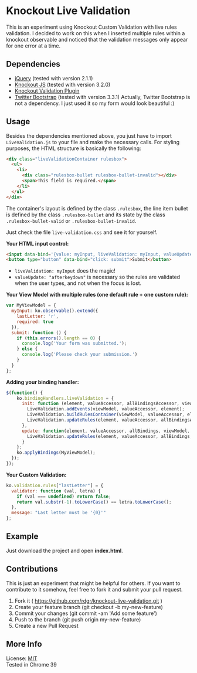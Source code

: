 Knockout Live Validation
========================

This is an experiment using Knockout Custom Validation with live rules validation. I decided to work on this when I inserted multiple rules within a knockout observable and noticed that the validation messages only appear for one error at a time.

## Dependencies

- [jQuery](http://jquery.com) (tested with version 2.1.1)
- [Knockout JS](http://knockoutjs.com) (tested with version 3.2.0)
- [Knockout Validation Plugin](https://github.com/Knockout-Contrib/Knockout-Validation)
- [Twitter Bootstrap](http://getbootstrap.com) (tested with version 3.3.1) Actually, Twitter Bootstrap is not a dependency. I just used it so my form would look beautiful :)

## Usage

Besides the dependencies mentioned above, you just have to import `LiveValidation.js` to your file and make the necessary calls. For styling purposes, the HTML structure is basically the following:

```html
<div class="liveValidationContainer rulesbox">
  <ul>
    <li>
      <div class="rulesbox-bullet rulesbox-bullet-invalid"></div>
      <span>This field is required.</span>
    </li>
  </ul>
</div>
```
The container's layout is defined by the class `.rulesbox`, the line item bullet is defined by the class `.rulesbox-bullet` and its state by the class `.rulesbox-bullet-valid` or `.rulesbox-bullet-invalid`.

Just check the file `live-validation.css` and see it for yourself.

**Your HTML input control:**

```html
<input data-bind='{value: myInput, liveValidation: myInput, valueUpdate: "afterkeydown"}' />
<button type="button" data-bind="click: submit">Submit</button>
```
  - `liveValidation: myInput` does the magic!  
  - `valueUpdate: "afterkeydown"` is necessary so the rules are validated when the user types, and not when the focus is lost.

**Your View Model with multiple rules (one default rule + one custom rule):**

```javascript
var MyViewModel = {
  myInput: ko.observable().extend({
    lastLetter: 'r',
    required: true
  }),
  submit: function () {
    if (this.errors().length == 0) {
      console.log('Your form was submitted.');
    } else {
      console.log('Please check your submission.')
    }
  }
};
```

**Adding your binding handler:**

```javascript
$(function() {
    ko.bindingHandlers.liveValidation = {
      init: function (element, valueAccessor, allBindingsAccessor, viewModel) {
        LiveValidation.addEvents(viewModel, valueAccessor, element);
        LiveValidation.buildRulesContainer(viewModel, valueAccessor, element);
        LiveValidation.updateRules(element, valueAccessor, allBindingsAccessor, viewModel);
      },
      update: function(element, valueAccessor, allBindings, viewModel, bindingContext) {
        LiveValidation.updateRules(element, valueAccessor, allBindings, viewModel);
      }
    };
    ko.applyBindings(MyViewModel);
  });
});
```

**Your Custom Validation:**

```javascript
ko.validation.rules["lastLetter"] = {
  validator: function (val, letra) {
    if (val === undefined) return false;
    return val.substr(-1).toLowerCase() == letra.toLowerCase();
  },
  message: "Last letter must be '{0}'"
};
```

## Example

Just download the project and open **index.html**.

## Contributions

This is just an experiment that might be helpful for others. If you want to contribute to it somehow, feel free to fork it and submit your pull request.

1. Fork it ( https://github.com/rdgr/knockout-live-validation.git )
2. Create your feature branch (git checkout -b my-new-feature)
3. Commit your changes (git commit -am 'Add some feature')
4. Push to the branch (git push origin my-new-feature)
5. Create a new Pull Request

## More Info

License: [MIT](http://choosealicense.com/licenses/mit)  
Tested in Chrome 39
